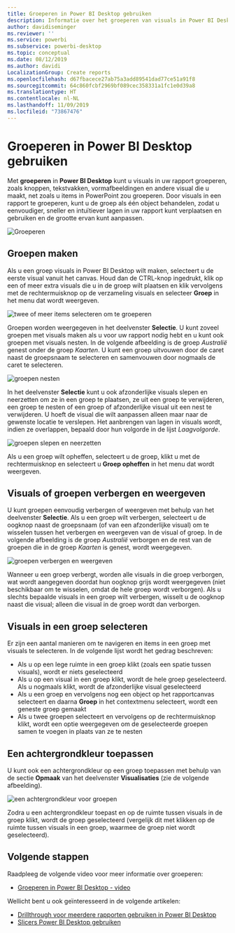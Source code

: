 ```yaml
---
title: Groeperen in Power BI Desktop gebruiken
description: Informatie over het groeperen van visuals in Power BI Desktop
author: davidiseminger
ms.reviewer: ''
ms.service: powerbi
ms.subservice: powerbi-desktop
ms.topic: conceptual
ms.date: 08/12/2019
ms.author: davidi
LocalizationGroup: Create reports
ms.openlocfilehash: d67fbacece27ab75a3add89541dad77ce51a91f8
ms.sourcegitcommit: 64c860fcbf2969bf089cec358331a1fc1e0d39a8
ms.translationtype: HT
ms.contentlocale: nl-NL
ms.lasthandoff: 11/09/2019
ms.locfileid: "73867476"
---
```

# <a name="use-grouping-in-power-bi-desktop"></a>Groeperen in Power BI Desktop gebruiken
Met **groeperen** in **Power BI Desktop** kunt u visuals in uw rapport groeperen, zoals knoppen, tekstvakken, vormafbeeldingen en andere visual die u maakt, net zoals u items in PowerPoint zou groeperen. Door visuals in een rapport te groeperen, kunt u de groep als één object behandelen, zodat u eenvoudiger, sneller en intuïtiever lagen in uw rapport kunt verplaatsen en gebruiken en de grootte ervan kunt aanpassen.

![Groeperen](media/desktop-grouping-visuals/grouping-visuals-01.png)


## <a name="creating-groups"></a>Groepen maken

Als u een groep visuals in Power BI Desktop wilt maken, selecteert u de eerste visual vanuit het canvas. Houd dan de CTRL-knop ingedrukt, klik op een of meer extra visuals die u in de groep wilt plaatsen en klik vervolgens met de rechtermuisknop op de verzameling visuals en selecteer **Groep** in het menu dat wordt weergeven.

![twee of meer items selecteren om te groeperen](media/desktop-grouping-visuals/grouping-visuals-02.png)

Groepen worden weergegeven in het deelvenster **Selectie**. U kunt zoveel groepen met visuals maken als u voor uw rapport nodig hebt en u kunt ook groepen met visuals nesten. In de volgende afbeelding is de groep *Australië* genest onder de groep *Kaarten*. U kunt een groep uitvouwen door de caret naast de groepsnaam te selecteren en samenvouwen door nogmaals de caret te selecteren. 

![groepen nesten](media/desktop-grouping-visuals/grouping-visuals-03.png)

In het deelvenster **Selectie** kunt u ook afzonderlijke visuals slepen en neerzetten om ze in een groep te plaatsen, ze uit een groep te verwijderen, een groep te nesten of een groep of afzonderlijke visual uit een nest te verwijderen. U hoeft de visual die wilt aanpassen alleen maar naar de gewenste locatie te verslepen. Het aanbrengen van lagen in visuals wordt, indien ze overlappen, bepaald door hun volgorde in de lijst *Laagvolgorde*.

![groepen slepen en neerzetten](media/desktop-grouping-visuals/grouping-visuals-04.png)

Als u een groep wilt opheffen, selecteert u de groep, klikt u met de rechtermuisknop en selecteert u **Groep opheffen** in het menu dat wordt weergeven.

## <a name="hide-and-show-visuals-or-groups"></a>Visuals of groepen verbergen en weergeven

U kunt groepen eenvoudig verbergen of weergeven met behulp van het deelvenster **Selectie**. Als u een groep wilt verbergen, selecteert u de oogknop naast de groepsnaam (of van een afzonderlijke visual) om te wisselen tussen het verbergen en weergeven van de visual of groep. In de volgende afbeelding is de groep *Australië* verborgen en de rest van de groepen die in de groep *Kaarten* is genest, wordt weergegeven.


![groepen verbergen en weergeven](media/desktop-grouping-visuals/grouping-visuals-05.png)

Wanneer u een groep verbergt, worden alle visuals in die groep verborgen, wat wordt aangegeven doordat hun oogknop grijs wordt weergegeven (niet beschikbaar om te wisselen, omdat de hele groep wordt verborgen). Als u slechts bepaalde visuals in een groep wilt verbergen, wisselt u de oogknop naast die visual; alleen die visual in de groep wordt dan verborgen.

## <a name="selecting-visuals-within-a-group"></a>Visuals in een groep selecteren

Er zijn een aantal manieren om te navigeren en items in een groep met visuals te selecteren. In de volgende lijst wordt het gedrag beschreven:

* Als u op een lege ruimte in een groep klikt (zoals een spatie tussen visuals), wordt er niets geselecteerd
* Als u op een visual in een groep klikt, wordt de hele groep geselecteerd. Als u nogmaals klikt, wordt de afzonderlijke visual geselecteerd
* Als u een groep en vervolgens nog een object op het rapportcanvas selecteert en daarna **Groep** in het contextmenu selecteert, wordt een geneste groep gemaakt
* Als u twee groepen selecteert en vervolgens op de rechtermuisknop klikt, wordt een optie weergegeven om de geselecteerde groepen samen te voegen in plaats van ze te nesten

## <a name="apply-background-color"></a>Een achtergrondkleur toepassen

U kunt ook een achtergrondkleur op een groep toepassen met behulp van de sectie **Opmaak** van het deelvenster **Visualisaties** (zie de volgende afbeelding). 

![een achtergrondkleur voor groepen](media/desktop-grouping-visuals/grouping-visuals-06.png)

Zodra u een achtergrondkleur toepast en op de ruimte tussen visuals in de groep klikt, wordt de groep geselecteerd (vergelijk dit met klikken op de ruimte tussen visuals in een groep, waarmee de groep niet wordt geselecteerd). 


## <a name="next-steps"></a>Volgende stappen
Raadpleeg de volgende video voor meer informatie over groeperen:

* [Groeperen in Power BI Desktop - video](https://youtu.be/sf4n7VXoQHY?t=10)

Wellicht bent u ook geïnteresseerd in de volgende artikelen:

* [Drillthrough voor meerdere rapporten gebruiken in Power BI Desktop](desktop-cross-report-drill-through.md)
* [Slicers Power BI Desktop gebruiken](visuals/power-bi-visualization-slicers.md)

